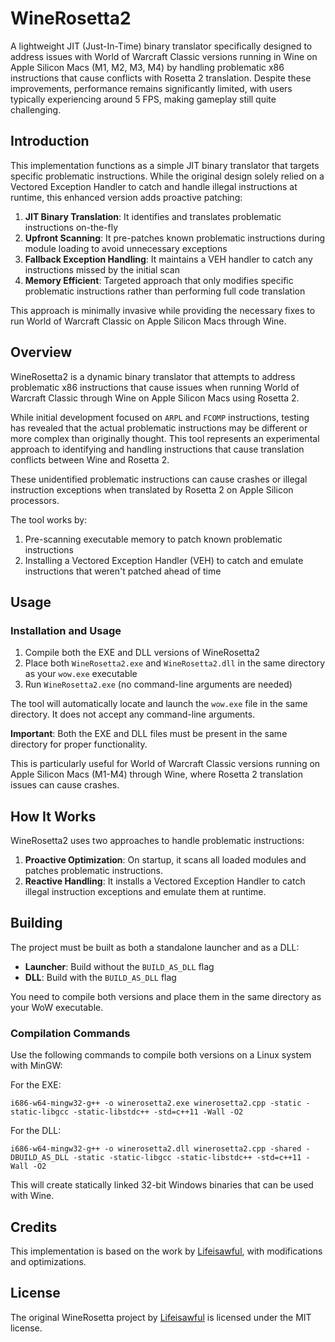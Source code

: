 # WineRosetta2

A lightweight JIT (Just-In-Time) binary translator specifically designed to address issues with World of Warcraft Classic versions running in Wine on Apple Silicon Macs (M1, M2, M3, M4) by handling problematic x86 instructions that cause conflicts with Rosetta 2 translation. Despite these improvements, performance remains significantly limited, with users typically experiencing around 5 FPS, making gameplay still quite challenging.

## Introduction

This implementation functions as a simple JIT binary translator that targets specific problematic instructions. While the original design solely relied on a Vectored Exception Handler to catch and handle illegal instructions at runtime, this enhanced version adds proactive patching:

1. **JIT Binary Translation**: It identifies and translates problematic instructions on-the-fly
2. **Upfront Scanning**: It pre-patches known problematic instructions during module loading to avoid unnecessary exceptions
3. **Fallback Exception Handling**: It maintains a VEH handler to catch any instructions missed by the initial scan
4. **Memory Efficient**: Targeted approach that only modifies specific problematic instructions rather than performing full code translation

This approach is minimally invasive while providing the necessary fixes to run World of Warcraft Classic on Apple Silicon Macs through Wine.

## Overview

WineRosetta2 is a dynamic binary translator that attempts to address problematic x86 instructions that cause issues when running World of Warcraft Classic through Wine on Apple Silicon Macs using Rosetta 2. 

While initial development focused on `ARPL` and `FCOMP` instructions, testing has revealed that the actual problematic instructions may be different or more complex than originally thought. This tool represents an experimental approach to identifying and handling instructions that cause translation conflicts between Wine and Rosetta 2.

These unidentified problematic instructions can cause crashes or illegal instruction exceptions when translated by Rosetta 2 on Apple Silicon processors.

The tool works by:
1. Pre-scanning executable memory to patch known problematic instructions
2. Installing a Vectored Exception Handler (VEH) to catch and emulate instructions that weren't patched ahead of time

## Usage

### Installation and Usage

1. Compile both the EXE and DLL versions of WineRosetta2
2. Place both `WineRosetta2.exe` and `WineRosetta2.dll` in the same directory as your `wow.exe` executable
3. Run `WineRosetta2.exe` (no command-line arguments are needed)

The tool will automatically locate and launch the `wow.exe` file in the same directory. It does not accept any command-line arguments.

**Important**: Both the EXE and DLL files must be present in the same directory for proper functionality.

This is particularly useful for World of Warcraft Classic versions running on Apple Silicon Macs (M1-M4) through Wine, where Rosetta 2 translation issues can cause crashes.

## How It Works

WineRosetta2 uses two approaches to handle problematic instructions:

1. **Proactive Optimization**: On startup, it scans all loaded modules and patches problematic instructions.
2. **Reactive Handling**: It installs a Vectored Exception Handler to catch illegal instruction exceptions and emulate them at runtime.

## Building

The project must be built as both a standalone launcher and as a DLL:

- **Launcher**: Build without the `BUILD_AS_DLL` flag
- **DLL**: Build with the `BUILD_AS_DLL` flag

You need to compile both versions and place them in the same directory as your WoW executable.

### Compilation Commands

Use the following commands to compile both versions on a Linux system with MinGW:

For the EXE:
```
i686-w64-mingw32-g++ -o winerosetta2.exe winerosetta2.cpp -static -static-libgcc -static-libstdc++ -std=c++11 -Wall -O2
```

For the DLL:
```
i686-w64-mingw32-g++ -o winerosetta2.dll winerosetta2.cpp -shared -DBUILD_AS_DLL -static -static-libgcc -static-libstdc++ -std=c++11 -Wall -O2
```

This will create statically linked 32-bit Windows binaries that can be used with Wine.

## Credits

This implementation is based on the work by [Lifeisawful](https://github.com/Lifeisawful/winerosetta), with modifications and optimizations.

## License

The original WineRosetta project by [Lifeisawful](https://github.com/Lifeisawful/winerosetta) is licensed under the MIT license.
